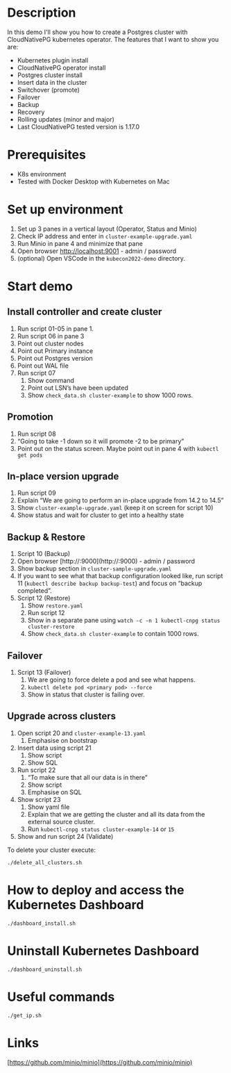 # Description
In this demo I'll show you how to create a Postgres cluster with CloudNativePG kubernetes operator. The features that I want to show you are:
- Kubernetes plugin install
- CloudNativePG operator install
- Postgres cluster install
- Insert data in the cluster
- Switchover (promote)
- Failover
- Backup
- Recovery
- Rolling updates (minor and major)
- Last CloudNativePG tested version is 1.17.0

# Prerequisites
- K8s environment
- Tested with Docker Desktop with Kubernetes on Mac 

# Set up environment

1. Set up 3 panes in a vertical layout (Operator, Status and Minio)
2. Check IP address and enter in `cluster-example-upgrade.yaml`
3. Run Minio in pane 4 and minimize that pane
4. Open browser [http://localhost:9001](http://192.168.0.102:9000) - admin / password
5. (optional) Open VSCode in the `kubecon2022-demo` directory.

# Start demo

## Install controller and create cluster
1. Run script 01-05 in pane 1.
2. Run script 06 in pane 3
3. Point out cluster nodes
4. Point out Primary instance
5. Point out Postgres version
6. Point out WAL file
7. Run script 07
    1. Show command
    2. Point out LSN’s have been updated
    3. Show `check_data.sh cluster-example` to show 1000 rows.

## Promotion

1. Run script 08
2. “Going to take -1 down so it will promote -2 to be primary”
3. Point out on the status screen. Maybe point out in pane 4 with `kubectl get pods`

## In-place version upgrade

1. Run script 09
2. Explain “We are going to perform an in-place upgrade from 14.2 to 14.5”
3. Show `cluster-example-upgrade.yaml` (keep it on screen for script 10)
4. Show status and wait for cluster to get into a healthy state

## Backup & Restore

1. Script 10 (Backup)
2. Open browser [http://<your IP address>:9000](http://<your IP address>:9000) - admin / password
3. Show backup section in `cluster-sample-upgrade.yaml`
4. If you want to see what that backup configuration looked like, run script 11 (`kubectl describe backup backup-test`) and focus on “backup completed”.
5. Script 12 (Restore)
    1. Show `restore.yaml`
    2. Run script 12
    3. Show in a separate pane using `watch -c -n 1 kubectl-cnpg status cluster-restore`
    4. Show `check_data.sh cluster-example` to contain 1000 rows.

## Failover

1. Script 13 (Failover)
    1. We are going to force delete a pod and see what happens.
    2. `kubectl delete pod <primary pod> --force`
    3. Show in status that cluster is failing over.

## Upgrade across clusters

1. Open script 20 and `cluster-example-13.yaml`
    1. Emphasise on bootstrap
2. Insert data using script 21
    1. Show script
    2. Show SQL
3. Run script 22 
    1. “To make sure that all our data is in there”
    2. Show script
    3. Emphasise on SQL
4. Show script 23
    1. Show yaml file
    2. Explain that we are getting the cluster and all its data from the external source cluster.
    3. Run `kubectl-cnpg status cluster-example-14` or `15`
5. Show and run script 24 (Validate)


To delete your cluster execute:
```
./delete_all_clusters.sh
```

# How to deploy and access the Kubernetes Dashboard
```
./dashboard_install.sh
```
# Uninstall Kubernetes Dashboard
```
./dashboard_uninstall.sh
```

# Useful commands
```
./get_ip.sh
```
# Links

[https://github.com/minio/minio](https://github.com/minio/minio)

